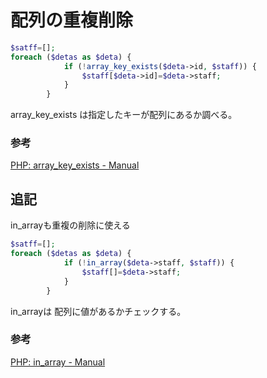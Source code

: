 # 配列の重複削除

```php
$satff=[];
foreach ($detas as $deta) {
            if (!array_key_exists($deta->id, $staff)) {
                $staff[$deta->id]=$deta->staff;
            }
        }
```

array_key_exists は指定したキーが配列にあるか調べる。

### 参考

[PHP: array\_key\_exists \- Manual](https://www.php.net/manual/ja/function.array-key-exists.php)

## 追記

in_arrayも重複の削除に使える

```php
$satff=[];
foreach ($detas as $deta) {
            if (!in_array($deta->staff, $staff)) {
                $staff[]=$deta->staff;
            }
        }
```
in_arrayは 配列に値があるかチェックする。

### 参考

[PHP: in\_array \- Manual](https://www.php.net/manual/ja/function.in-array.php)